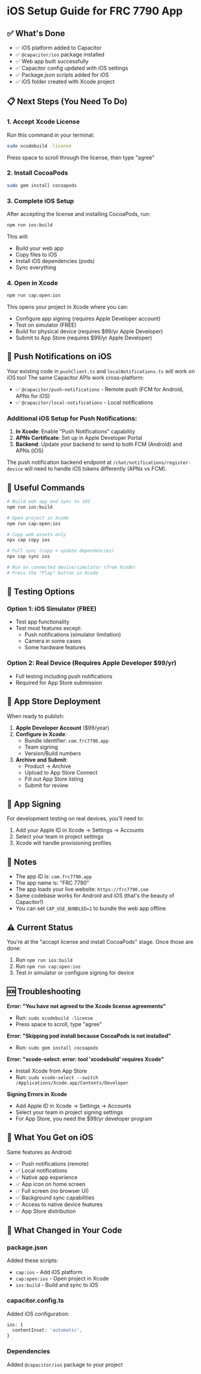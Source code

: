 # iOS Setup Guide for FRC 7790 App

## ✅ What's Done
- ✅ iOS platform added to Capacitor
- ✅ `@capacitor/ios` package installed
- ✅ Web app built successfully
- ✅ Capacitor config updated with iOS settings
- ✅ Package.json scripts added for iOS
- ✅ iOS folder created with Xcode project

## 📋 Next Steps (You Need To Do)

### 1. Accept Xcode License
Run this command in your terminal:
```bash
sudo xcodebuild -license
```
Press space to scroll through the license, then type "agree"

### 2. Install CocoaPods
```bash
sudo gem install cocoapods
```

### 3. Complete iOS Setup
After accepting the license and installing CocoaPods, run:
```bash
npm run ios:build
```

This will:
- Build your web app
- Copy files to iOS
- Install iOS dependencies (pods)
- Sync everything

### 4. Open in Xcode
```bash
npm run cap:open:ios
```

This opens your project in Xcode where you can:
- Configure app signing (requires Apple Developer account)
- Test on simulator (FREE)
- Build for physical device (requires $99/yr Apple Developer)
- Submit to App Store (requires $99/yr Apple Developer)

## 🎯 Push Notifications on iOS

Your existing code in `pushClient.ts` and `localNotifications.ts` will work on iOS too! The same Capacitor APIs work cross-platform:

- ✅ `@capacitor/push-notifications` - Remote push (FCM for Android, APNs for iOS)
- ✅ `@capacitor/local-notifications` - Local notifications

### Additional iOS Setup for Push Notifications:

1. **In Xcode**: Enable "Push Notifications" capability
2. **APNs Certificate**: Set up in Apple Developer Portal
3. **Backend**: Update your backend to send to both FCM (Android) and APNs (iOS)

The push notification backend endpoint at `/chat/notifications/register-device` will need to handle iOS tokens differently (APNs vs FCM).

## 🔧 Useful Commands

```bash
# Build web app and sync to iOS
npm run ios:build

# Open project in Xcode
npm run cap:open:ios

# Copy web assets only
npx cap copy ios

# Full sync (copy + update dependencies)
npx cap sync ios

# Run on connected device/simulator (from Xcode)
# Press the "Play" button in Xcode
```

## 📱 Testing Options

### Option 1: iOS Simulator (FREE)
- Test app functionality
- Test most features except:
  - Push notifications (simulator limitation)
  - Camera in some cases
  - Some hardware features

### Option 2: Real Device (Requires Apple Developer $99/yr)
- Full testing including push notifications
- Required for App Store submission

## 🚀 App Store Deployment

When ready to publish:

1. **Apple Developer Account** ($99/year)
2. **Configure in Xcode**:
   - Bundle identifier: `com.frc7790.app`
   - Team signing
   - Version/Build numbers
3. **Archive and Submit**:
   - Product → Archive
   - Upload to App Store Connect
   - Fill out App Store listing
   - Submit for review

## 🔐 App Signing

For development testing on real devices, you'll need to:
1. Add your Apple ID in Xcode → Settings → Accounts
2. Select your team in project settings
3. Xcode will handle provisioning profiles

## 📝 Notes

- The app ID is: `com.frc7790.app`
- The app name is: "FRC 7790"
- The app loads your live website: `https://frc7790.com`
- Same codebase works for Android and iOS (that's the beauty of Capacitor!)
- You can set `CAP_USE_BUNDLED=1` to bundle the web app offline

## ⚠️ Current Status

You're at the "accept license and install CocoaPods" stage. Once those are done:
1. Run `npm run ios:build`
2. Run `npm run cap:open:ios`
3. Test in simulator or configure signing for device

## 🆘 Troubleshooting

**Error: "You have not agreed to the Xcode license agreements"**
- Run: `sudo xcodebuild -license`
- Press space to scroll, type "agree"

**Error: "Skipping pod install because CocoaPods is not installed"**
- Run: `sudo gem install cocoapods`

**Error: "xcode-select: error: tool 'xcodebuild' requires Xcode"**
- Install Xcode from App Store
- Run: `sudo xcode-select --switch /Applications/Xcode.app/Contents/Developer`

**Signing Errors in Xcode**
- Add Apple ID in Xcode → Settings → Accounts
- Select your team in project signing settings
- For App Store, you need the $99/yr developer program

## 🎉 What You Get on iOS

Same features as Android:
- ✅ Push notifications (remote)
- ✅ Local notifications
- ✅ Native app experience
- ✅ App icon on home screen
- ✅ Full screen (no browser UI)
- ✅ Background sync capabilities
- ✅ Access to native device features
- ✅ App Store distribution

## 🔄 What Changed in Your Code

### package.json
Added these scripts:
- `cap:ios` - Add iOS platform
- `cap:open:ios` - Open project in Xcode
- `ios:build` - Build and sync to iOS

### capacitor.config.ts
Added iOS configuration:
```typescript
ios: {
  contentInset: 'automatic',
}
```

### Dependencies
Added `@capacitor/ios` package to your project
